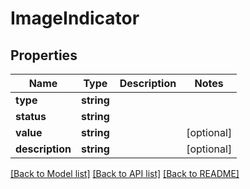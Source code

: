 # ImageIndicator

## Properties
Name | Type | Description | Notes
------------ | ------------- | ------------- | -------------
**type** | **string** |  | 
**status** | **string** |  | 
**value** | **string** |  | [optional] 
**description** | **string** |  | [optional] 

[[Back to Model list]](../README.md#documentation-for-models) [[Back to API list]](../README.md#documentation-for-api-endpoints) [[Back to README]](../README.md)


